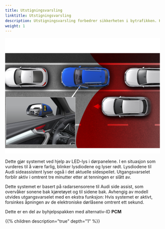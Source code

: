 ```yaml
---
title: Utstigningsvarsling
linktitle: Utstigningsvarsling
description: Utstigningsvarsling forbedrer sikkerheten i bytrafikken. Hvis bilen har stoppet og andre kjøretøy eller syklister klassifisert som kritiske nærmer seg bakfra, advarer systemet passasjerene om å ikke åpne dørene.
weight: 1
---
```


![Exit warning](exitwarning.jpg "Utstigningsvarsling")

Dette gjør systemet ved hjelp av LED-lys i dørpanelene. I en situasjon som vurderes til å være farlig, blinker lysdiodene og lyser rødt. Lysdiodene til Audi sideassistent lyser også i det aktuelle sidespeilet. Utgangsvarselet forblir aktiv i omtrent tre minutter etter at tenningen er slått av.

Dette systemet er basert på radarsensorene til Audi side assist, som overvåker sonene bak kjøretøyet og til sidene bak. Avhengig av modell utvides utgangsvarselet med en ekstra funksjon: Hvis systemet er aktivt, forsinkes åpningen av de elektroniske dørlåsene omtrent ett sekund.

Dette er en del av byhjelpspakken med alternativ-ID **PCM**


{{% children description="true" depth="1" %}}
